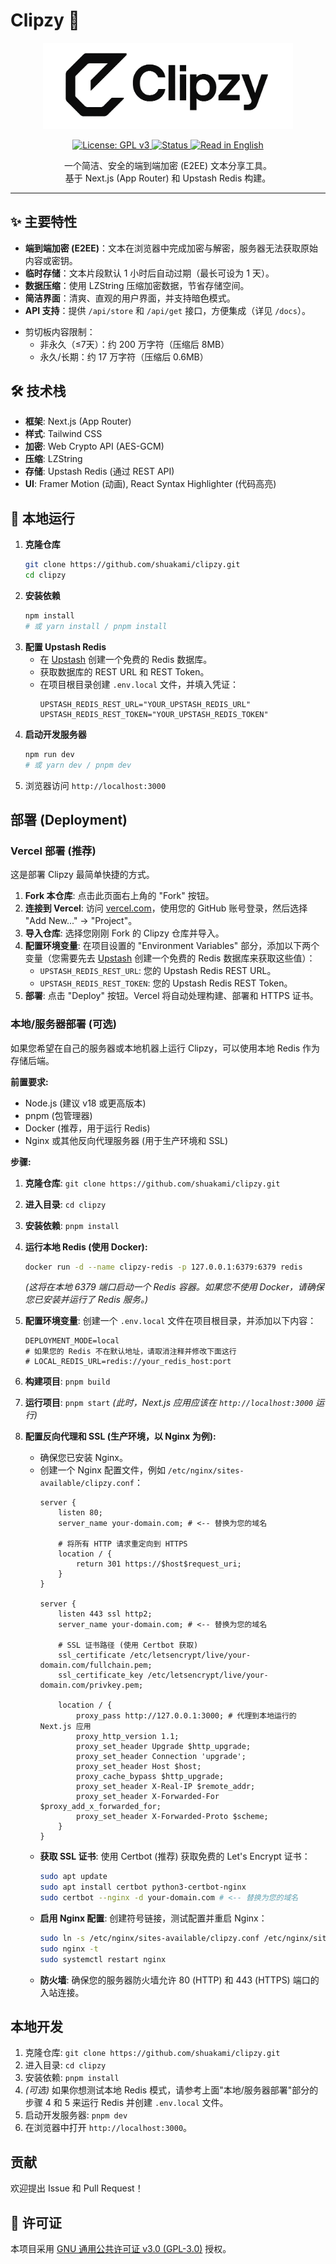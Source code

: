 # Clipzy 📎

<p align="center">
  <picture>
    <source media="(prefers-color-scheme: dark)" srcset="public/assets/clipzy-white-r.png">
    <source media="(prefers-color-scheme: light)" srcset="public/assets/clipzy-r.png">
    <img alt="Clipzy Logo Banner" src="public/assets/clipzy-r.png" width="400">
  </picture>
</p>

<p align="center">
  <a href="https://www.gnu.org/licenses/gpl-3.0" target="_blank">
    <img alt="License: GPL v3" src="https://img.shields.io/badge/License-GPLv3-blue.svg?style=flat-square">
  </a>
  <a href="https://github.com/shuakami/clipzy" target="_blank">
    <img alt="Status" src="https://img.shields.io/badge/status-active-success.svg?style=flat-square">
  </a>
  <a href="README_EN.md" target="_blank">
    <img alt="Read in English" src="https://img.shields.io/badge/Read-English-orange?style=flat-square">
  </a>
</p>

<p align="center">
  一个简洁、安全的端到端加密 (E2EE) 文本分享工具。
  <br />
  基于 Next.js (App Router) 和 Upstash Redis 构建。
</p>

---

## ✨ 主要特性

*   **端到端加密 (E2EE)**：文本在浏览器中完成加密与解密，服务器无法获取原始内容或密钥。
*   **临时存储**：文本片段默认 1 小时后自动过期（最长可设为 1 天）。
*   **数据压缩**：使用 LZString 压缩加密数据，节省存储空间。
*   **简洁界面**：清爽、直观的用户界面，并支持暗色模式。
*   **API 支持**：提供 `/api/store` 和 `/api/get` 接口，方便集成（详见 `/docs`）。

- 剪切板内容限制：
  - 非永久（≤7天）：约 200 万字符（压缩后 8MB）
  - 永久/长期：约 17 万字符（压缩后 0.6MB）

## 🛠️ 技术栈

*   **框架**: Next.js (App Router)
*   **样式**: Tailwind CSS
*   **加密**: Web Crypto API (AES-GCM)
*   **压缩**: LZString
*   **存储**: Upstash Redis (通过 REST API)
*   **UI**: Framer Motion (动画), React Syntax Highlighter (代码高亮)

## 🚀 本地运行

1.  **克隆仓库**
    ```bash
    git clone https://github.com/shuakami/clipzy.git
    cd clipzy
    ```
2.  **安装依赖**
    ```bash
    npm install
    # 或 yarn install / pnpm install
    ```
3.  **配置 Upstash Redis**
    *   在 [Upstash](https://upstash.com/) 创建一个免费的 Redis 数据库。
    *   获取数据库的 REST URL 和 REST Token。
    *   在项目根目录创建 `.env.local` 文件，并填入凭证：
        ```dotenv
        UPSTASH_REDIS_REST_URL="YOUR_UPSTASH_REDIS_URL"
        UPSTASH_REDIS_REST_TOKEN="YOUR_UPSTASH_REDIS_TOKEN"
        ```
4.  **启动开发服务器**
    ```bash
    npm run dev
    # 或 yarn dev / pnpm dev
    ```
5.  浏览器访问 `http://localhost:3000`

## 部署 (Deployment)

### Vercel 部署 (推荐)

这是部署 Clipzy 最简单快捷的方式。

1.  **Fork 本仓库**: 点击此页面右上角的 "Fork" 按钮。
2.  **连接到 Vercel**: 访问 [vercel.com](https://vercel.com/)，使用您的 GitHub 账号登录，然后选择 "Add New..." -> "Project"。
3.  **导入仓库**: 选择您刚刚 Fork 的 Clipzy 仓库并导入。
4.  **配置环境变量**: 在项目设置的 "Environment Variables" 部分，添加以下两个变量（您需要先去 [Upstash](https://upstash.com/) 创建一个免费的 Redis 数据库来获取这些值）：
    *   `UPSTASH_REDIS_REST_URL`: 您的 Upstash Redis REST URL。
    *   `UPSTASH_REDIS_REST_TOKEN`: 您的 Upstash Redis REST Token。
5.  **部署**: 点击 "Deploy" 按钮。Vercel 将自动处理构建、部署和 HTTPS 证书。

### 本地/服务器部署 (可选)

如果您希望在自己的服务器或本地机器上运行 Clipzy，可以使用本地 Redis 作为存储后端。

**前置要求:**

*   Node.js (建议 v18 或更高版本)
*   pnpm (包管理器)
*   Docker (推荐，用于运行 Redis)
*   Nginx 或其他反向代理服务器 (用于生产环境和 SSL)

**步骤:**

1.  **克隆仓库**: `git clone https://github.com/shuakami/clipzy.git`
2.  **进入目录**: `cd clipzy`
3.  **安装依赖**: `pnpm install`
4.  **运行本地 Redis (使用 Docker):**
    ```bash
    docker run -d --name clipzy-redis -p 127.0.0.1:6379:6379 redis
    ```
    *(这将在本地 6379 端口启动一个 Redis 容器。如果您不使用 Docker，请确保您已安装并运行了 Redis 服务。)*
5.  **配置环境变量**: 创建一个 `.env.local` 文件在项目根目录，并添加以下内容：
    ```env
    DEPLOYMENT_MODE=local
    # 如果您的 Redis 不在默认地址，请取消注释并修改下面这行
    # LOCAL_REDIS_URL=redis://your_redis_host:port
    ```
6.  **构建项目**: `pnpm build`
7.  **运行项目**: `pnpm start`
    *(此时，Next.js 应用应该在 `http://localhost:3000` 运行)*

8.  **配置反向代理和 SSL (生产环境，以 Nginx 为例):**
    *   确保您已安装 Nginx。
    *   创建一个 Nginx 配置文件，例如 `/etc/nginx/sites-available/clipzy.conf`：
        ```nginx
        server {
            listen 80;
            server_name your-domain.com; # <-- 替换为您的域名

            # 将所有 HTTP 请求重定向到 HTTPS
            location / {
                return 301 https://$host$request_uri;
            }
        }

        server {
            listen 443 ssl http2;
            server_name your-domain.com; # <-- 替换为您的域名

            # SSL 证书路径 (使用 Certbot 获取)
            ssl_certificate /etc/letsencrypt/live/your-domain.com/fullchain.pem;
            ssl_certificate_key /etc/letsencrypt/live/your-domain.com/privkey.pem;

            location / {
                proxy_pass http://127.0.0.1:3000; # 代理到本地运行的 Next.js 应用
                proxy_http_version 1.1;
                proxy_set_header Upgrade $http_upgrade;
                proxy_set_header Connection 'upgrade';
                proxy_set_header Host $host;
                proxy_cache_bypass $http_upgrade;
                proxy_set_header X-Real-IP $remote_addr;
                proxy_set_header X-Forwarded-For $proxy_add_x_forwarded_for;
                proxy_set_header X-Forwarded-Proto $scheme;
            }
        }
        ```
    *   **获取 SSL 证书**: 使用 Certbot (推荐) 获取免费的 Let's Encrypt 证书：
        ```bash
        sudo apt update
        sudo apt install certbot python3-certbot-nginx
        sudo certbot --nginx -d your-domain.com # <-- 替换为您的域名
        ```
    *   **启用 Nginx 配置**: 创建符号链接，测试配置并重启 Nginx：
        ```bash
        sudo ln -s /etc/nginx/sites-available/clipzy.conf /etc/nginx/sites-enabled/
        sudo nginx -t
        sudo systemctl restart nginx
        ```
    *   **防火墙**: 确保您的服务器防火墙允许 80 (HTTP) 和 443 (HTTPS) 端口的入站连接。

## 本地开发

1.  克隆仓库: `git clone https://github.com/shuakami/clipzy.git`
2.  进入目录: `cd clipzy`
3.  安装依赖: `pnpm install`
4.  *(可选)* 如果你想测试本地 Redis 模式，请参考上面"本地/服务器部署"部分的步骤 4 和 5 来运行 Redis 并创建 `.env.local` 文件。
5.  启动开发服务器: `pnpm dev`
6.  在浏览器中打开 `http://localhost:3000`。

## 贡献

欢迎提出 Issue 和 Pull Request！


## 📄 许可证

本项目采用 [GNU 通用公共许可证 v3.0 (GPL-3.0)](https://www.gnu.org/licenses/gpl-3.0) 授权。